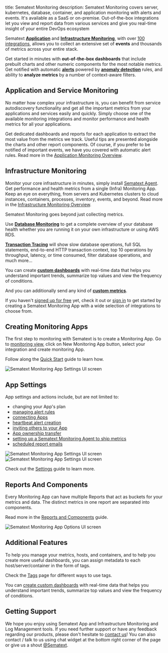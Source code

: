 title: Sematext Monitoring
description: Sematext Monitoring covers server, kubernetes, database, container, and application monitoring with alerts and events. It's available as a SaaS or on-premise. Out-of-the-box integrations let you view and report data from various services and give you real-time insight of your entire DevOps ecosystem

Sematext [**Application**](/docs/monitoring/service-monitoring/) and [**Infrastructure Monitoring**](/docs/monitoring/infrastructure), with over [100 integrations](/docs/integration/), allows you to collect an extensive set of **events** and thousands of metrics across your entire stack.

Get started in minutes with **out-of-the-box dashboards** that include prebuilt charts and other numeric components for the most notable metrics. Get notified with automatic [**alerts**](https://sematext.com/alerts/) powered by [**anomaly detection**](https://sematext.com/alerts/) rules, and ability to **analyze metrics** by a number of context-aware filters.

## Application and Service Monitoring
No matter how complex your infrastructure is, you can benefit from service autodiscovery functionality and get all the important metrics from your applications and services easily and quickly. Simply choose one of the available monitoring integrations and monitor performance and health metrics for all your applications. 

Get dedicated dashboards and reports for each application to extract the most value from the metrics we track. Useful tips are presented alongside the charts and other report components. Of course, if you prefer to be notified of important events, we have you covered with automatic alert rules. Read more in the [Application Monitoring Overview](/docs/monitoring/service-monitoring/).


## Infrastructure Monitoring
Monitor your core infrastructure in minutes, simply install [Sematext Agent](/docs/agents/sematext-agent). Get performance and health metrics from a single (Infra) Monitoring App. Keep an eye on everything, from servers and Kubernetes clusters to cloud instances, containers, processes, inventory, events, and beyond. Read more in the [Infrastructure Monitoring Overview](/docs/monitoring/infrastructure/).


Sematext Monitoring goes beyond just collecting metrics. 

Use [**Database Monitoring**](https://sematext.com/database-monitoring/) to get a complete overview of your database health whether you are running it on your own infrastructure or using AWS RDS. 

[**Transaction Tracing**](https://sematext.com/tracing/) will show slow database operations, full SQL statements, end-to-end HTTP transaction context, top 10 operations by throughput, latency, or time consumed, filter database operations, and much more...

You can create [**custom dashboards**](/docs/dashboards/) with real-time data that helps you understand important trends, summarize top values and view the frequency of conditions.

And you can additionally send any kind of [**custom metrics**](/docs/monitoring/custom-metrics).

If you haven't [signed up for free](https://apps.sematext.com/ui/registration) yet, check it out or [sign in](https://apps.sematext.com/ui/login/) to get started by creating a Sematext Monitoring App with a wide selection of integrations to choose from.


## Creating Monitoring Apps

The first step to monitoring with Sematext is to create a Monitoring App. Go to [monitoring view](https://apps.sematext.com/ui/monitoring), click on New Monitoring App button, select your integration and create monitoring App.

Follow along the [Quick Start](/docs/monitoring/quick-start) guide to learn how.

<img class="content-modal-image" alt="Sematext Monitoring App Settings UI screen" src="/docs/images/monitoring/create-new-monitoring-app.gif" title="New Monitoring App">

## App Settings

App settings and actions include, but are not limited to:

  - changing your App's plan
  - [managing alert rules](/docs/alerts)
  - [connecting Apps](/docs/guide/connected-apps)
  - [heartbeat alert creation](/docs/alerts/creating-heartbeat-alerts)
  - [inviting others to your App](/docs/team/app-guests)
  - [App ownership transfer](/docs/team/transfer-apps)
  - [setting up a Sematext Monitoring Agent to ship metrics](/docs/monitoring/quick-start/#setting-up-monitoring-agents)
  - [scheduled report emails](/docs/guide/scheduled-reports)

<img class="content-modal-image" alt="Sematext Monitoring App Settings UI screen" src="/docs/images/monitoring/monitoring-app-actions.png" title="Sematext Monitoring App Actions">

<img class="content-modal-image" alt="Sematext Monitoring App Settings UI screen" src="/docs/images/monitoring/monitoring-app-options.png" title="Sematext Monitoring App Options">

Check out the [Settings](/docs/monitoring/settings) guide to learn more.

## Reports And Components

Every Monitoring App can have multiple Reports that act as buckets for your metrics and data. The distinct metrics in one report are separated into components.

Read more in the [Reports and Components](/docs/monitoring/reports-and-components) guide.

<img class="content-modal-image" alt="Sematext Monitoring App Options UI screen" src="/docs/images/monitoring/monitoring-app-reports.png" title="Sematext Monitoring App Options">


## Additional Features

To help you manage your metrics, hosts, and containers, and to help you create more useful dashboards, you can assign metadata to each host/server/container in the form of tags.

Check the [Tags](/docs/monitoring/tags) page for different ways to use tags.

You can [create custom dashboards](/docs/dashboards) with real-time data that helps you understand important trends, summarize top values and view the frequency of conditions.

## Getting Support

We hope you enjoy using Sematext App and Infrastructure Monitoring and Log Management tools. If you need further support or have any feedback regarding our products, please don't hesitate to [contact us](mailto:support@sematext.com)! You can also contact / talk to us using chat widget at the bottom right corner of the page or give us a shout [@Sematext](https://twitter.com/sematext). 
